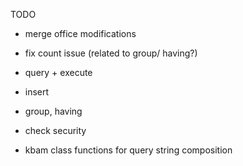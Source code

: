 TODO
- merge office modifications
- fix count issue (related to group/ having?)

- query + execute
- insert
- group, having
- check security
- kbam class functions for query string composition

